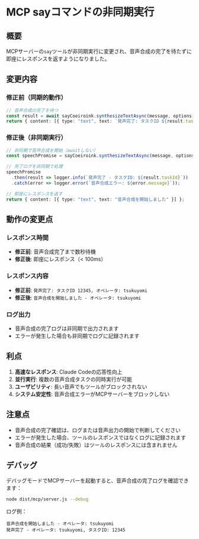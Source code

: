 # MCP sayコマンドの非同期実行

## 概要

MCPサーバーの`say`ツールが非同期実行に変更され、音声合成の完了を待たずに即座にレスポンスを返すようになりました。

## 変更内容

### 修正前（同期的動作）
```typescript
// 音声合成の完了を待つ
const result = await sayCoeiroink.synthesizeTextAsync(message, options);
return { content: [{ type: "text", text: `発声完了: タスクID ${result.taskId}` }] };
```

### 修正後（非同期実行）
```typescript
// 非同期で音声合成を開始（awaitしない）
const speechPromise = sayCoeiroink.synthesizeTextAsync(message, options);

// 完了ログを非同期で処理
speechPromise
  .then(result => logger.info(`発声完了 - タスクID: ${result.taskId}`))
  .catch(error => logger.error(`音声合成エラー: ${error.message}`));

// 即座にレスポンスを返す
return { content: [{ type: "text", text: "音声合成を開始しました" }] };
```

## 動作の変更点

### レスポンス時間
- **修正前**: 音声合成完了まで数秒待機
- **修正後**: 即座にレスポンス（< 100ms）

### レスポンス内容
- **修正前**: `発声完了: タスクID 12345, オペレータ: tsukuyomi`
- **修正後**: `音声合成を開始しました - オペレータ: tsukuyomi`

### ログ出力
- 音声合成の完了ログは非同期で出力されます
- エラーが発生した場合も非同期でログに記録されます

## 利点

1. **高速なレスポンス**: Claude Codeの応答性向上
2. **並行実行**: 複数の音声合成タスクの同時実行が可能
3. **ユーザビリティ**: 長い音声でもツールがブロックされない
4. **システム安定性**: 音声合成エラーがMCPサーバーをブロックしない

## 注意点

- 音声合成の完了確認は、ログまたは音声出力の開始で判断してください
- エラーが発生した場合、ツールのレスポンスではなくログに記録されます
- 音声合成の結果（成功/失敗）はツールのレスポンスには含まれません

## デバッグ

デバッグモードでMCPサーバーを起動すると、音声合成の完了ログを確認できます：

```bash
node dist/mcp/server.js --debug
```

ログ例：
```
音声合成を開始しました - オペレータ: tsukuyomi
発声完了 - オペレータ: tsukuyomi, タスクID: 12345
```
